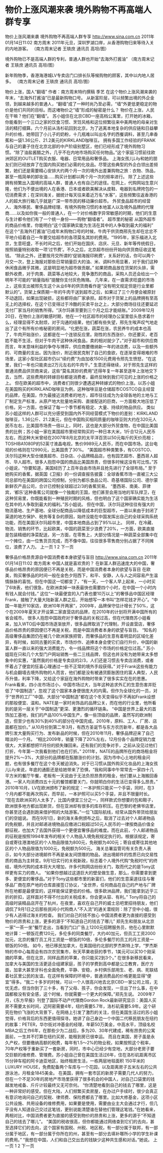 # 物价上涨风潮来袭 境外购物不再高端人群专享

物价上涨风潮来袭 境外购物不再高端人群专享
http://www.sina.com.cn  2011年01月14日11:02  南方周末
2011年元旦，深圳罗湖口岸，从香港购物归来等待入关的内地游客。 （南方周末记者 王轶庶 通讯员 高坦/图）

境外购物已不是高端人群的专利，普通人群也开始“去海外打酱油” （南方周末记者 王轶庶 通讯员 高坦/图）

新年购物季，香港海港城LV专卖店门口排长队等候购物的顾客，其中以内地人居多。 （南方周末记者 王轶庶 通讯员 高坦/图）

物价上涨，国人“翻墙”
作者：南方周末特约撰稿 季艺
在这个物价上涨风潮来袭的年末，“去海外打酱油”已是最新购物口号。
从新富阶层，可以频繁出境的外企金领，到越来越多的普通人，“翻墙”成了一种时尚乃至必需，“墙”外更低更稳定的物价是他们共同的目标。而这堵物价之“墙”形成的秘密是什么？
物价在上涨，人民在干嘛？他们在“翻墙”。
苏小姐住在北京CBD一座高档公寓里，打开她的冰箱，你能看到一个三口之家的饮食习惯、烹饪风格和这位频繁往来中美两地的母亲对生活的精打细算。六个月前从洛杉矶回到北京，为了逃离本地复杂的供应链和日益攀升的价格，她带回了小儿子的奶粉，十几瓶难以叫出名字的西餐调料，甚至几串香蕉和一袋1.36公斤、21.2美元的KIRKLAND咖啡豆。
拥有多国工作经验的FRANK与自己的妻子住在北京北部的中产阶级别墅区，他们已经形成了境外购物习惯。“除了油盐酱醋之外，几乎不在内地市场购买任何物品。”这个家庭习惯前往欧洲郊区的OUTLET购买衣服、电器、日常用品和奢侈品。
上海女孩儿Lily和她的朋友们则已经放弃了在国内购买她们必需的化妆品。尽管这些典型的外企白领出差频繁，她们还是需要精心安排大约两个月一次的境外出差兼购物之旅：衣物、饰品，甚至一瓶简单的卸妆油……购买计划都以两个月一次的频率进行。
除了上述这些拥有频繁出入国境的高端人群，普通人也有自己的途径。在网上，代购网站生意兴隆，他们为不便出境的人在香港、日本或者欧美解决从皮鞋、电器到名牌挎包的一切消费需求；在深圳海关，据统计每天往来着近万名“水客”，这些频繁往返香港的人的超大旅行箱几乎就是广深一带市民的移动廉价超市。
外贸食品超市的经营人、海外移民、奢侈品牌经理、有境外购物习惯的本地富人以及境外品牌的代理商……以及如你我一般的普通人，在一个对价格数字异常敏感的时期，他们的生意与生计都令他们有了一个统一身份——购物“翻墙者”。
超市里的秘密
从国外超市的商品价格里，你能明白“这个国家确实能为生活在其中的人争取到最大的福利”
在这个“去海外打酱油”已成年末购物口号的时候，牛肉干供货商邢先生却在忿忿不平地介绍着自己一年要交给超市的各项莫名其妙的费用。“1995年，家乐福进入北京，生意旺盛，不长时间之后，他们开始在国庆、店庆、元旦、新年等传统假日，按照销量特别收取一项‘过节费’。不久之后，北京超市纷纷开始向供货商征收这笔钱。
“除此之外，还要按月交所谓的‘促销海报印刷费’，关系好的话，你可以两个月交一次，登上海报对那些日常销量巨大的油、米、调料作用显著，对于我们这种休闲食品微乎其微，这是明显地为超市做贡献。”
如果把商品放在货架的头排，需额外收费，对于肉类、蔬菜等占地较大，竞争激烈的商品，采购人员还会给出一个明年不可能的“销量指标”提醒你支付灰色贿赂。
几年来，在一直需求旺盛的市场上，这些支出被邢先生这个从业6年的供货商看作是“没有明文规定但是行业里都默认的”。货架上保质期一年的牛肉干送到超市之后，如果过了三个月便会被原封不动退回，如果出现破损，这些都将由厂家承担。超市对于货架上的品牌拥有至高无上的选择权，在这个已变得过于冷酷的买卖平台之上，大部分商场往往还要延迟支付厂家当月的销售所得。“沃尔玛甚至要到三个月之后才能结账。”
2009年12月20日，在物价上涨的敏感时期，他在一个社区超市的经理办公室里低头恳求着什么，经理显得不太耐烦，对于沟通的结果，他们都有些失望，邢先生唉声叹气地走出了这个有所有价格秘密的房间。“化肥在涨，蔬菜在涨，农民养牛的成本也高了，牛肉开始涨价，这都是在一个连锁反应里。刚性的东西涨价，你还要买，老百姓不能不生活，但对于牛肉干这种休闲食品，卖的相对就少了。”对于超市和供应商而言，年末意味利益的争夺与博弈，供应商要缴纳新一年的进店费，以及一些额外的、可商量的支出。因为涨价，附近居民克制了自己的食欲，在逐渐变得艰难的市场里，这家小型社区超市仍以“续约费”为由加收1500元费用令邢先生愤怒，“在这里，我们一年也只能卖出2万元左右的牛肉干。”
生意还得继续，对于邢先生这样的普通消费品供货商来说，这些“莫名其妙的费用”还得年复一年甚至逐年上涨地交下去，当然，这些费用的转嫁目标都是消费者，最终反映到我们可见的上涨的价格之上。
但在欧美的超市中，消费者们则很少遭遇这种转嫁式的物价上涨。以苏小姐在美国购买的KIRKLAND咖啡豆为例，这种咖啡豆是仓储超市COSTCO自主经营的品牌，在美国，作为最接近消费者的地方，超市往往成为为全球各地的土地与工厂制定生产标准，从原产地大批量地采购、直接配送的巨商，一方面极大地压低了价格，另一方面，也保证了每一个季节都有稳定、大量、持续的物品供应。
类似苏小姐这样的人群可以充分感受到国内外不同经营模式下物价的差别：KIRKLAND咖啡豆，1.36公斤、21.2美元，但在中国购买相同质量的咖啡豆则大约在320元人民币左右，比美国市场贵一倍以上，同时，这也是大部分外贸食物，在中国比美国贵的比例；苏小姐一家在美国超市里经常购买的一种日本大米，1斤合12元人民币左右，而这种大米曾经在2007年8月北京的太平洋百货以50元每斤的天价亮相；TOSHIBA1080P的52英寸液晶电视，售价9989元人民币，而在中国市场，这台电视的价格则在12990元，比美国贵了30%。
“美国超市种类繁多，有COSTCO、沃尔玛这种大型仓储类超市、日杂店、小品牌精品店，也有园艺超市、墨西哥人超市、华人超市。很多人抱怨中国的商品比美国昂贵，但很多时候这没有可比性。”苏小姐说，“你要知道，美国经历了上百年自由市场并且抢先进行了全球布局。”
至于她购买的香蕉，据英国《卫报》的一份调查报告披露：全球香蕉市场一直被三大公司总部均在美国的跨国公司控制，分别为都乐食品公司、奇基塔国际公司、德尔蒙新鲜农产品公司，合计已控制全球超过2/3的香蕉贸易。
“墨西哥、南美、菲律宾，‘都乐’这种香蕉公司就像一个独裁的王国，他们甚至会用当地的军队捍卫，在这种贸易里，你既能看到一种殖民时期的风格，但也明白了这个国家确实能为生活在其中的人争取到最大的福利。”苏小姐说。
但在中国，沃尔玛这种往往有强大的物流基地、生产基地、全球分配商品以降低成本的巨型超市，一直以来由于封闭了渠道的地方保护、税务等复杂的原因，始终没能在中国发挥出自己的全球采购系统功能，而在美国沃尔玛超市里，中国本地商品占到了95%以上。
同样，在冷藏、物流、销售的环节，比起欧美，中国的蔬菜至少浪费了20%，一方面，欧美直接是包装精细的净菜配送，另一方面，在零售上，大部分情况是一种蔬菜全部集中在一个摊位，由一位售货员完成，而不像中国，往往很多零售商分别占据了不同摊位，浪费了人力。
上一页
1
2
下一页

奢侈品价格昂贵源自中国消费者本身欲望与盲目
http://www.sina.com.cn  2011年01月14日11:02  南方周末
中国人就是喜欢贵的？
在新富人群迅速庞大的中国，奢侈品价格昂贵的原因便已不再是关税，而是中国消费者本身的欲望与盲目
在欧美，购买奢侈品的时间一般在金色夕阳西下，和平、安静，人与人之间容易产生温情脉脉的喜悦。但在中国这一切都变了，“有一天，一个客人早上起来，一小时买了6块表，他们很急，在欧洲卖掉一块表最快也需要四个小时，在中国一个小时内有钱人就会付钱。”
这位“一块最便宜的入门表也要10万以上”的奢侈品中国区经理Frank，接触了大量大陆新富人群之后，开始想写一本书叫“怎样花钱才开心”。“中国一年能开10家店，欧洲10年开两家”，2009年，品牌保守估计增长了50%，这个在2009年夏天才开设第二家直营店的品牌，在2010年的计划将开满中国所有的省会城市。
很多人抱怨中国政府对于奢侈品的关税过高，但在代理商苏小姐看来，加入WTO后中国市场逐渐放开，很多品牌取消了代理制，开设直营店，奢侈品价格昂贵的原因便已不再是关税，而是中国消费者本身的欲望与盲目。
“知名的高级奢侈品集团仍在被几个欧洲家族把管，而奢侈品的生意有着明显的区域化差异，有时候，如同古董的买卖，市场炒作、追捧本身会使它们自行升价，中国的新富人群一直以来的强大消费能力，令一线品牌将这个市场的价格定位过高。”
苏小姐现在只和几个大型门户网站销售一些二三线品牌，但这也并没有为她带来太多想象中的实惠，“虽然我的价格是专卖店的2/3，人们还是习惯去专卖店消费，或者怀着占了便宜的狂喜心理通过一些不正常的境外手段获得。”
对于Frank这些有能力与机会翻墙去境外购物的人而言，他们都是没有被通货膨胀困住的富人典型，人民币升值，利率下降，又给这个家庭在海外购物时带来了很多实实在在的恩惠。
Frank看来，四小龙市场过小，中国市场过大，当年这种追求外汇的生意伤害并贬低了“中国制造”，忽视了这个国家本身便很庞大的内需。但作为全球化的一员，对于“世界的工厂”中国，大部分“中国制造”都在这个冬天变得似乎不再如Frank设想的那般便宜、温和。NATE是一家时尚饰品的品牌公关，而在他的行业里，他所看到的是另一层关于“中国制造”更深、更激烈的循环链条。
“中国是世界上最大的首饰加工基地，我们的产品100%中国生产，像一些顶级的品牌，虽然写的欧洲制造，但至少也有30%到40%的部分在中国完成。2010年，原料、工人、厂房、店面都在加价。”
从10月份到第二年3月，有西方圣诞节与东方农历新年，都是各大品牌引发大量购买行为、发布新品的时候，但在2010年11月，奢侈品牌迎来了自己暗淡的一个月。
“相比2009年，销量下降了20%左右，12月份各个品牌促销力度很大，大家都想把11月份的损失赚回来。还有我们的竞争对手，之前从没见过他们打折，今年第一次我看到他们也在打折。”
2011年，NATE的品牌所在的商场租金将提升2%～3%，大部分的品牌都在酝酿涨价的计划。因为市中心土地的租金问题，也有很多餐厅在这个冬天被迫消失。对于已习惯从国外购买化妆品的上海女孩儿Lily来说，年底的通膨还是给她带来了恐惧，“我和同事中午常常去一家四十几平方米的餐厅午餐，老板有一天说由于无法负担昂贵的租金，他们要从上海搬回香港。一家人均消费四五十元的餐馆都要关门，你就明白你的生活已变得多么昂贵。”
2010年10月，LV在欧洲颁布了新的规定：一本护照只能买一个手袋，同时，在3个月内都不能再次购买，而早前，一本护照可以买5个手袋，并且不限量时长。
“现在去欧洲买的人太多了，比国内便宜三分之一，同样款式你想要的包和鞋子，欧洲很多地方都出现断货，但在亚洲却有很多的库存积压。在巴黎的老佛爷店里，你甚至还会遇到跑来借护照的大陆游客。”一位飞国际航线，经常从国外带货给朋友们的空姐说。
而在9月1日，新的海关条例颁布之后，取消了过去对个人邮递物品的免税额，并且对邮递进境物品应缴进口税超过50元人民币的一律按商品价值全额征税，也加大了去国外获得一个更便宜奢侈品的难度。而在此前，个人邮递物品的征税是按照1994年发布的相关个人物品入境免税规定执行的。根据该规定，寄自或寄往港澳地区的个人物品限值为800元，免税额为400元；寄自或寄往其他地区的个人物品限值为1000元，免税额为500元。
海关总署监管司有关负责人表示，如今大部分进境邮件不再是亲友间馈赠的物品，进出境邮件的性质已向交易性质的商品为主转变。9月1日实行的关税新政，标志着个人境外代购“免税时代”的终结，境外代购的成本将大大增加，许多代购网店纷纷关门，取而代之的是Tony这样更有实力的商人。
“如果你想越过这道巨大的壁垒做生意，那么，你需要拿到更多、更便宜的奢侈品。”对于Tony这些都市里的新富们，他们的生意渠道往往与奢侈品厂商在原产地的仓库直接签订协议，“全世界，任何商品在自己的产地与厂牌所在地都是最便宜的，这样能保证更低的价格。很多欧洲品牌，我们能拿到近乎三折的折扣，这样面对不得不付出的关税成本，你会更从容、有利。”
Tony将自己的高级时装精品店开在了杭州，在夜里，喜欢在自己开的威士忌吧里招待朋友，他们调侃了9月1日之后那些民间小代购商人“不入流”的通关潜规则：除了空中小姐，很少有人逃得过海关的检查。
我们对自己的钱不放心
中国消费者更为直接的感受到物价的昂贵和上涨，更多的源于“不知道自己的钱去了哪儿”
郑先生和朋友从北京一家“一茶一坐”餐厅走出，当看到门口广告上1200元招聘服务员，他在心里默默地计算：一顿饭花费120元，多伦多的同类餐厅，大约40加元，但员工工资2000加元，北京的餐厅员工月工资是一顿饭的10倍，多伦多餐厅的员工的月工资是一顿饭的50倍。
如今，他已移民加拿大，在美国纽约北部的罗杰斯特上学，“罗杰斯特的市中心每周会有四次农贸集市，秋天苹果收获的季节，1美元可以买10个刚采摘的苹果。但在北京，同样品质的苹果，你只能买2到3个。”
在很多新移民看来，加拿大与美国的生活更适合组建家庭，孩子的学费到高中都是公立教育，医疗方面，加拿大甚至牙科也全面免费，平静、安稳，乡村俱乐部用生、老、病、死联结着社区里公民的友谊。在这样有保障的环境中，普通消费品的价格更能显得“便宜”得多。“我二十多岁的时候，可以一个人很高兴地去北京CBD一家公司上班，无忧无虑，但当你到了三十多，有了父母、孩子，你会发现，一旦出了什么事，在中国都极没有安全感，这个时候，你就需要一个更大的保障。”郑先生说。
2009年7月，《东方早报》刊登了国际不动产代理商Gordon Rock最新研究显示：美国人买房不需要太长时间，迈阿密需要4年，纽约需要5.7年，洛杉矶需要5.9年。这个研究在物价飞涨的大背景下，在网络上引发了激烈的关注，但在美国生活过的苏小姐觉得，价格背后的东西更值得探寻。她讲了自己身边一个中国二代移民朋友在纽约的故事：PETER，华尔街对冲基金的经理，年薪50万美金，中高水平，顶级名校MBA之后工作6年，在那些少为二战后，多为20、30年代建成，稀有昂贵的公寓面前，一生并不打算在纽约买房，能租到房已很幸运。
而且在美国，房子虽是永久产权，但要缴纳高额的税费，每年有1.5～2%的物业税，如果按照这个税率，70年产权等于重新买了一套新房，同时，市中心已经少有空地，大部分老房子要交巨额的维修费、管理费。苏小姐自己曾在美国生活过6年，住在洛杉矶距离市区15分钟车程的阿卡迪亚地区，始终租房生活，一栋两层地毯面积 150平米的LUXURY HOUSE，免费配备两个车库与一个花园，以及距离房子五米左右的公共游泳池，月租金1845美金。
在美国，拥有一套市区的新房子需要几代人的努力，但在一个不足30年的房地产市场里获得了很多机会的中国人，对自己口袋里的钱越发地戒备、斤斤计较最终又无可奈何。
“你清楚地看到自己的钱去了哪里，这是一种非常好的感受。但在大陆，人们频繁买卖房屋，在办过户手续时，很少会真正有意识地询问自己的契税、律师费、保险费都去了哪里。比如大修基金，这项小区公共设施、共用设备的维修费用，如果要是使用，需要由业主大会通过才行，但几乎没有人知道自己交过这笔钱，更别说能清楚谁在替他们管理这笔钱。”在她看来，两相对比，中国消费者更为直接的感受到物价的昂贵和上涨，更多的源于“不知道自己的钱去了哪儿”。
“美国的税收很高，但你都能通过网络查到它们的去向，甚至选择它们的去向，这个国家有国税、州税、地区税，有一部分属于联邦，有一部分属于地区，有一部分属于你所在的州，甚至有一部分去填补哪所小学的学生补课的费用。”
“我想在中国，人们和自己交出去的钱缺少这种共生感和对话。”她说。
上一页
1
2
下一页

